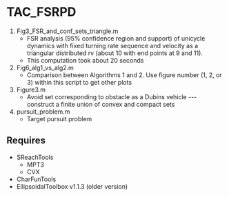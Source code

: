 # TAC_FSRPD

1. Fig3_FSR_and_conf_sets_triangle.m
    - FSR analysis (95% confidence region and support) of
      unicycle dynamics with fixed turning rate sequence and
      velocity as a triangular distributed rv (about 10 with
      end points at 9 and 11).
    - This computation took about 20 seconds
2. Fig6_alg1_vs_alg2.m 
    - Comparison between Algorithms 1 and 2. Use figure
      number (1, 2, or 3) within this script to get other
      plots
3. Figure3.m
    - Avoid set corresponding to obstacle as a Dubins vehicle --- construct a
      finite union of convex and compact sets
4. pursuit_problem.m
    - Target pursuit problem

## Requires

- SReachTools
    - MPT3
    - CVX
- CharFunTools
- EllipsoidalToolbox v1.1.3 (older version)
